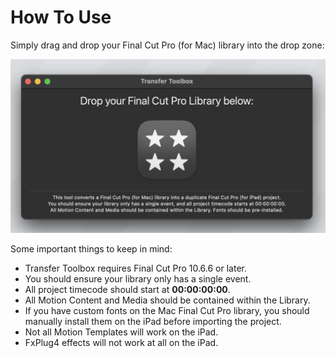 # How To Use

Simply drag and drop your Final Cut Pro (for Mac) library into the drop zone:

![_Screenshot of Transfer Toolbox_](static/homepage.png)

Some important things to keep in mind:

- Transfer Toolbox requires Final Cut Pro 10.6.6 or later.
- You should ensure your library only has a single event.
- All project timecode should start at **00:00:00:00**.
- All Motion Content and Media should be contained within the Library.
- If you have custom fonts on the Mac Final Cut Pro library, you should manually install them on the iPad before importing the project.
- Not all Motion Templates will work on the iPad.
- FxPlug4 effects will not work at all on the iPad.
